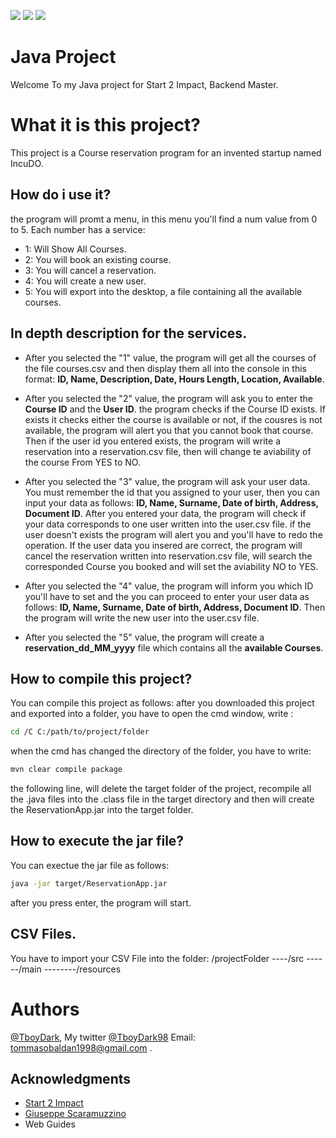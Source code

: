 ![](https://img.shields.io/badge/Project%20Manager-Maven-blue?style=for-the-badge&logo=maven)
![](https://img.shields.io/github/repo-size/TboyDark/JavaProject)
![](https://img.shields.io/github/languages/top/TboyDark/JavaProject)


# Java Project

Welcome To my Java project for Start 2 Impact, Backend Master.


# What it is this project?

This project is a Course reservation program for an invented startup named IncuDO.

## How do i use it?

the program will promt a menu, in this menu you'll find a num value from 0 to 5. Each number has a service:
- 1: Will Show All Courses.
- 2: You will book an existing course.
- 3: You will cancel a reservation.
- 4: You will create a new user.
- 5: You will export into the desktop, a file containing all the available courses.

## In depth description for the services.
- After you selected the "1" value, the program will get all the courses of the file courses.csv and then display them all into the console in this format: **ID, Name, Description, Date, Hours Length, Location, Available**.

- After you selected the "2" value, the program will ask you to enter the **Course ID** and the **User ID**.  the program checks if the Course ID exists. If exists it checks either the course is available or not,  if the cousres is not available, the program will alert you that you cannot book that course. Then if the user id you entered exists, the program will write a reservation into a reservation.csv file, then will change te aviability of the course From YES to NO.

- After you selected the "3" value, the program will ask your user data. You must remember the id that you assigned to your user, then you can input your data as follows: **ID, Name, Surname, Date of birth, Address, Document ID**. After you entered your data, the program will check if your data corresponds to one user written into the user.csv file. if the user doesn't exists the program will alert you and you'll have to redo the operation. If the user data you insered are correct, the program will cancel the reservation written into reservation.csv file, will search the corresponded Course you booked and will set the aviability NO to YES.

- After you selected the "4" value, the program will inform you which ID you'll have to set and the you can proceed to enter your user data as follows:  **ID, Name, Surname, Date of birth, Address, Document ID**. Then the program will write the new user into the user.csv file.

- After you selected the "5" value, the program will create a **reservation_dd_MM_yyyy** file which contains all the **available Courses**.

## How to compile this project?

You can compile this project as follows: after you downloaded this project and exported into a folder, you have to open the cmd window, write :
``` bash
cd /C C:/path/to/project/folder
```
when the cmd has changed the directory of the folder, you have to write:
``` bash
mvn clear compile package
```
the following line, will delete the target folder of the project, recompile all the .java files into the .class file in the target directory and then will create the ReservationApp.jar into the target folder.

## How to execute the jar file?

You can exectue the jar file as follows:
``` bash
java -jar target/ReservationApp.jar
```
after you press enter, the program will start.

##  CSV Files.

You have to import your CSV File into the folder:
/projectFolder
	----/src
		------/main
		--------/resources


# Authors

[@TboyDark](https://github.com/TboyDark), My twitter [@TboyDark98](https://twitter.com/TboyDark98) Email: tommasobaldan1998@gmail.com .

## Acknowledgments
- [Start 2 Impact](https://www.start2impact.it/)
- [Giuseppe Scaramuzzino](https://www.youtube.com/@GiuseppeScaramuzzino)
- Web Guides


